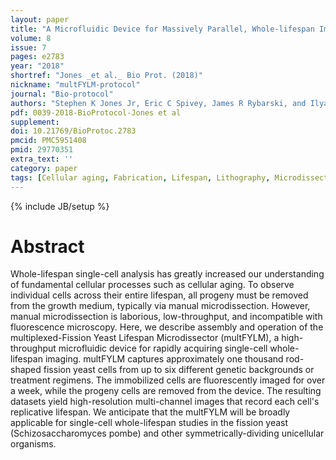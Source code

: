 ```yaml
---
layout: paper
title: "A Microfluidic Device for Massively Parallel, Whole-lifespan Imaging of Single Fission Yeast Cells."
volume: 8
issue: 7
pages: e2783
year: "2018"
shortref: "Jones _et al._ Bio Prot. (2018)"
nickname: "multFYLM-protocol"
journal: "Bio-protocol"
authors: "Stephen K Jones Jr, Eric C Spivey, James R Rybarski, and Ilya J Finkelstein"
pdf: 0039-2018-BioProtocol-Jones et al
supplement:
doi: 10.21769/BioProtoc.2783
pmcid: PMC5951408  
pmid: 29770351
extra_text: ''
category: paper
tags: [Cellular aging, Fabrication, Lifespan, Lithography, Microdissection, Microfluidics]
---
```

{% include JB/setup %}

# Abstract

Whole-lifespan single-cell analysis has greatly increased our understanding of fundamental cellular processes such as cellular aging. To observe individual cells across their entire lifespan, all progeny must be removed from the growth medium, typically via manual microdissection. However, manual microdissection is laborious, low-throughput, and incompatible with fluorescence microscopy. Here, we describe assembly and operation of the multiplexed-Fission Yeast Lifespan Microdissector (multFYLM), a high-throughput microfluidic device for rapidly acquiring single-cell whole-lifespan imaging. multFYLM captures approximately one thousand rod-shaped fission yeast cells from up to six different genetic backgrounds or treatment regimens. The immobilized cells are fluorescently imaged for over a week, while the progeny cells are removed from the device. The resulting datasets yield high-resolution multi-channel images that record each cell's replicative lifespan. We anticipate that the multFYLM will be broadly applicable for single-cell whole-lifespan studies in the fission yeast (Schizosaccharomyces pombe) and other symmetrically-dividing unicellular organisms.
